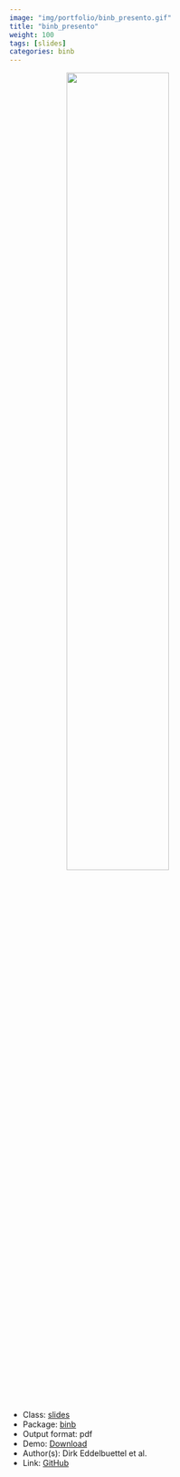 ```yaml
---
image: "img/portfolio/binb_presento.gif"
title: "binb_presento"
weight: 100
tags: [slides]
categories: binb
---
```




<!--more-->

<a href="../../img/portfolio/binb_presento.gif"><img class = "jf-image-shadow" src="../../img/portfolio/binb_presento.gif" style="display: block; margin: auto;" width="60%"></a>

- Class: [slides](../../tags/slides)
- Package: [binb](binb)
- Output format: pdf
- Demo: [Download](https://eddelbuettel.github.io/binb/presento_minimal.pdf)
- Author(s): Dirk Eddelbuettel et al.
- Link: [GitHub](https://github.com/eddelbuettel/binb)


